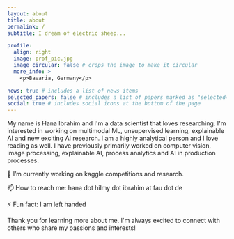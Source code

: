 ```yaml
---
layout: about
title: about
permalink: /
subtitle: I dream of electric sheep...

profile:
  align: right
  image: prof_pic.jpg
  image_circular: false # crops the image to make it circular
  more_info: >
    <p>Bavaria, Germany</p>

news: true # includes a list of news items
selected_papers: false # includes a list of papers marked as "selected={true}"
social: true # includes social icons at the bottom of the page
---
```


My name is Hana Ibrahim and I'm a data scientist that loves researching. I'm interested in working on multimodal ML, unsupervised learning, explainable AI and new exciting AI research. I am a highly analytical person and I love reading as well. I have previously primarily worked on computer vision, image processing, explainable AI, process analytics and AI in production processes.

<p>🔭 I’m currently working on kaggle competitions and research.</p>
<p>📫 How to reach me: hana dot hilmy dot ibrahim at fau dot de</p>
<p>⚡ Fun fact: I am left handed</p>

Thank you for learning more about me. I'm always excited to connect with others who share my passions and interests!

